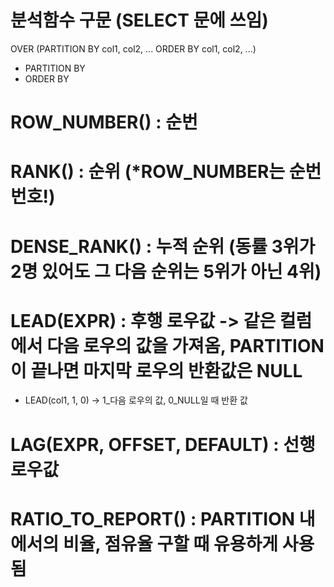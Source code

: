 # 분석함수 구문 (SELECT 문에 쓰임)
OVER (PARTITION BY col1, col2, ...
      ORDER BY col1, col2, ...)
      
- PARTITION BY 
- ORDER BY

# ROW_NUMBER() : 순번

# RANK() : 순위 (*ROW_NUMBER는 순번 번호!)

# DENSE_RANK() : 누적 순위 (동률 3위가 2명 있어도 그 다음 순위는 5위가 아닌 4위)

# LEAD(EXPR) : 후행 로우값 -> 같은 컬럼에서 다음 로우의 값을 가져옴, PARTITION이 끝나면 마지막 로우의 반환값은 NULL
 - LEAD(col1, 1, 0) -> 1_다음 로우의 값, 0_NULL일 때 반환 값

# LAG(EXPR, OFFSET, DEFAULT) : 선행 로우값

# RATIO_TO_REPORT() : PARTITION 내에서의 비율, 점유율 구할 때 유용하게 사용됨


